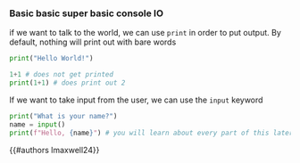 ### Basic basic super basic console IO
if we want to talk to the world, we can use `print` in order to put output. By default, nothing will print out with bare words
```py
print("Hello World!")
```
```py
1+1 # does not get printed
print(1+1) # does print out 2
```

If we want to take input from the user, we can use the `input` keyword

```py
print("What is your name?")
name = input()
print(f"Hello, {name}") # you will learn about every part of this later
```


{{#authors lmaxwell24}}